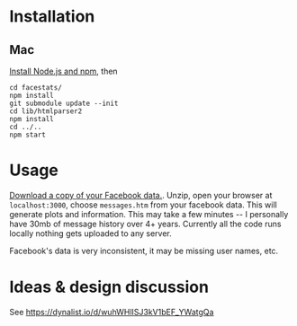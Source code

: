 # Installation

## Mac

[Install Node.js and npm](http://blog.teamtreehouse.com/install-node-js-npm-mac), then

```
cd facestats/
npm install
git submodule update --init
cd lib/htmlparser2
npm install
cd ../..
npm start
```

# Usage

[Download a copy of your Facebook data.](https://www.facebook.com/settings). Unzip, open your browser at `localhost:3000`, choose `messages.htm` from your facebook data. This will generate plots and information. This may take a few minutes -- I personally have 30mb of message history over 4+ years. Currently all the code runs locally nothing gets uploaded to any server.

Facebook's data is very inconsistent, it may be missing user names, etc.

# Ideas & design discussion

See https://dynalist.io/d/wuhWHlISJ3kV1bEF_YWatgQa
